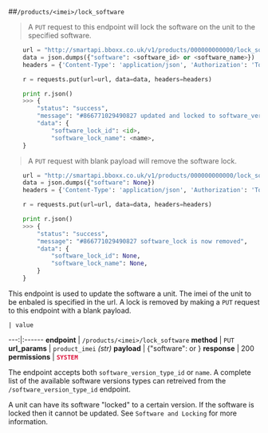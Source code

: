 ##`/products/<imei>/lock_software`

> A `PUT` request to this endpoint will lock the software on the unit to the specified software.

```python
    url = "http://smartapi.bboxx.co.uk/v1/products/000000000000/lock_software"
    data = json.dumps({"software": <software_id> or <software_name>})
    headers = {'Content-Type': 'application/json', 'Authorization': 'Token token=' + A_VALID_TOKEN}

    r = requests.put(url=url, data=data, headers=headers)

    print r.json()
    >>> {
        "status": "success", 
        "message": "#866771029490827 updated and locked to software_version <version_name>", 
        "data": {
            "software_lock_id": <id>,
            "software_lock_name": <name>,
    }
```

> A `PUT` request with blank payload will remove the software lock.

```python
    url = "http://smartapi.bboxx.co.uk/v1/products/000000000000/lock_software"
    data = json.dumps({"software": None})
    headers = {'Content-Type': 'application/json', 'Authorization': 'Token token=' + A_VALID_TOKEN}

    r = requests.put(url=url, data=data, headers=headers)

    print r.json()
    >>> {
        "status": "success", 
        "message": "#866771029490827 software_lock is now removed", 
        "data": {
            "software_lock_id": None,
            "software_lock_name": None,
        }
    }
```

This endpoint is used to update the software a unit. The imei of the unit to be enbaled is specified in the url.
A lock is removed by making a `PUT` request to this endpoint with a blank payload.

    | value 
---:|:------
__endpoint__ | `/products/<imei>/lock_software`
__method__ | `PUT`
__url_params__ | `product_imei` _(str)_
__payload__ | {"software": <id> or <name>}
__response__ | 200
__permissions__ | <font color="Crimson">__`SYSTEM`__</font>

The endpoint accepts both `software_version_type_id` or `name`. A complete list of the available software versions types can retreived from the `/software_version_type_id` endpoint. 

A unit can have its software "locked" to a certain version. If the software is locked then it cannot be updated. See `Software and Locking` for more information.
